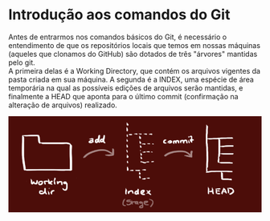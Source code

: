 # Introdução aos comandos do Git

Antes de entrarmos nos comandos básicos do Git, é necessário o entendimento de que os repositórios locais que temos em nossas máquinas (aqueles que clonamos do GitHub) são dotados de três "árvores" mantidas pelo git.<br>
A primeira delas é a Working Directory, que contém os arquivos vigentes da pasta criada em sua máquina. A segunda é a INDEX, uma espécie de área temporária na qual as possíveis edições de arquivos serão mantidas, e finalmente a HEAD que aponta para o último commit (confirmação na alteração de arquivos) realizado.

![Imagem árvore](/images/tree.png)